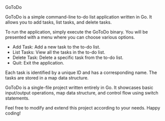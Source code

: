 GoToDo

GoToDo is a simple command-line to-do list application written in Go. It allows you to add tasks, list tasks, and delete tasks.

To run the application, simply execute the GoToDo binary. You will be presented with a menu where you can choose various options.

- Add Task: Add a new task to the to-do list.
- List Tasks: View all the tasks in the to-do list.
- Delete Task: Delete a specific task from the to-do list.
- Quit: Exit the application.

Each task is identified by a unique ID and has a corresponding name. The tasks are stored in a map data structure.

GoToDo is a single-file project written entirely in Go. It showcases basic input/output operations, map data structure, and control flow using switch statements.

Feel free to modify and extend this project according to your needs. Happy coding!